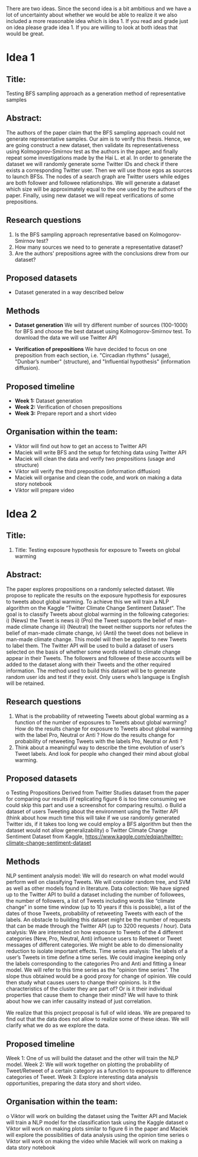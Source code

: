 There are two ideas. Since the second idea is a bit ambitious and we have a lot of uncertainty about whether we would be able to realize it we also included a more reasonable idea which is idea 1. If you read and grade just on idea please grade idea 1. If you are willing to look at both ideas that would be great.

# Idea 1
## Title:
Testing BFS sampling approach as a generation method of representative samples

## Abstract: 
The authors of the paper claim that the BFS sampling approach could not generate representative samples. Our aim is to verify this thesis. Hence, we are going construct a new dataset, then validate its representativeness using Kolmogorov-Smirnov test as the authors in the paper, and finally repeat some investigations made by the Hai L. et al. In order to generate the dataset we will randomly generate some Twitter IDs and check if there exists a corresponding Twitter user. Then we will use those egos as sources to launch BFSs. The nodes of a search graph are Twitter users while edges are both follower and followee relationships. We will generate a dataset which size will be approximately equal to the one used by the authors of the paper. Finally, using new dataset we will repeat verifications of some prepositions. 

## Research questions
1. Is the BFS sampling approach representative based on Kolmogorov-Smirnov test?
2. How many sources we need to to generate a representative dataset?
3. Are the authors' prepositions agree with the conclusions drew from our dataset?

## Proposed datasets
- Dataset generated in a way described below

## Methods
- **Dataset generation** We will try different number of sources (100-1000) for BFS and choose the best dataset using Kolmogorov-Smirnov test. To download the data we will use Twitter API

- **Verification of prepositions** We have decided to focus on one preposition from each section, i.e. "Circadian rhythms" (usage), "Dunbar’s number" (structure), and "Influential hypothesis" (information diffusion).

## Proposed timeline
- **Week 1:** Dataset generation
- **Week 2:** Verification of chosen prepositions
- **Week 3:** Prepare report and a short video

## Organisation within the team:
- Viktor will find out how to get an access to Twitter API
- Maciek will write BFS and the setup for fetching data using Twitter API
- Maciek will clean the data and verify two prepositions (usage and structure)
- Viktor will verify the third preposition (information diffusion)
- Maciek will organise and clean the code, and work on making a data story notebook
- Viktor will prepare video


# Idea 2
## Title:
1.	Title: Testing exposure hypothesis for exposure to Tweets on global warming
## Abstract: 
The paper explores propositions on a randomly selected dataset. We propose to replicate the results on the exposure hypothesis for exposures to tweets about global warming. To achieve this we will train a NLP algorithm on the Kaggle “Twitter Climate Change Sentiment Dataset“. The goal is to classify Tweets about global warming in the following categories: i) (News) the Tweet is news ii) (Pro) the Tweet supports the belief of man-made climate change iii) (Neutral) the tweet neither supports nor refutes the belief of man-made climate change, iv) (Anti) the tweet does not believe in man-made climate change. This model will then be applied to new Tweets to label them. The Twitter API will be used to build a dataset of users selected on the basis of whether some words related to climate change appear in their Tweets. The followers and followee of these accounts will be added to the dataset along with their Tweets and the other required information. The method used to build this dataset will be to generate random user ids and test if they exist. Only users who’s language is English will be retained.

## Research questions
1. What is the probability of retweeting Tweets about global warming as a function of the number of exposures to Tweets about global warming? How do the results change for exposure to Tweets about global warming with the label Pro, Neutral or Anti ? How do the results change for probability of retweeting Tweets with the labels Pro, Neutral or Anti ?
2. Think about a meaningful way to describe the time evolution of user’s Tweet labels. And look for people who changed their mind about global warming.

## Proposed datasets
o	Testing Propositions Derived from Twitter Studies dataset from the paper for comparing our results (if replicating figure 6 is too time consuming we could skip this part and use a screenshot for comparing results).
o	Build a dataset of users Tweeting about the environment using the Twitter API (think about how much time this will take if we use randomly generated Twitter ids, if it takes too long we could employ a BFS algorithm but then the dataset would not allow generalizability)
o	Twitter Climate Change Sentiment Dataset from Kaggle, https://www.kaggle.com/edqian/twitter-climate-change-sentiment-dataset

## Methods
NLP sentiment analysis model: We will do research on what model would perform well on classifying Tweets. We will consider random tree, and SVM as well as other models found in literature.
Data collection: We have signed up to the Twitter API to build a dataset including the number of followees, the number of followers, a list of Tweets including words like “climate change” in some time window (up to 10 years if this is possible), a list of the dates of those Tweets, probability of retweeting Tweets with each of the labels. An obstacle to building this dataset might be the number of requests that can be made through the Twitter API (up to 3200 requests / hour).
Data analysis: We are interested on how exposure to Tweets of the 4 different categories (New, Pro, Neutral, Anti) influence users to Retweet or Tweet messages of different categories. We might be able to do dimensionality reduction to isolate important effects.
Time series analysis: The labels of a user’s Tweets in time define a time series. We could imagine keeping only the labels corresponding to the categories Pro and Anti and fitting a linear model. We will refer to this time series as the “opinion time series”. The slope thus obtained would be a good proxy for change of opinion. We could then study what causes users to change their opinions. Is it the characteristics of the cluster they are part of? Or is it their individual properties that cause them to change their mind? We will have to think about how we can infer causality instead of just correlation.

We realize that this project proposal is full of wild ideas. We are prepared to find out that the data does not allow to realize some of these ideas. We will clarify what we do as we explore the data.

## Proposed timeline
Week 1: One of us will build the dataset and the other will train the NLP model.
Week 2: We will work together on plotting the probability of Tweet/Retweet of a certain category as a function to exposure to difference categories of Tweet.
Week 3: Explore interesting data analysis opportunities, preparing the data story and short video.

## Organisation within the team:
o	Viktor will work on building the dataset using the Twitter API and Maciek will train a NLP model for the classification task using the Kaggle dataset
o	Viktor will work on making plots similar to figure 6 in the paper and Maciek will explore the possibilities of data analysis using the opinion time series
o	Viktor will work on making the video while Maciek will work on making a data story notebook

